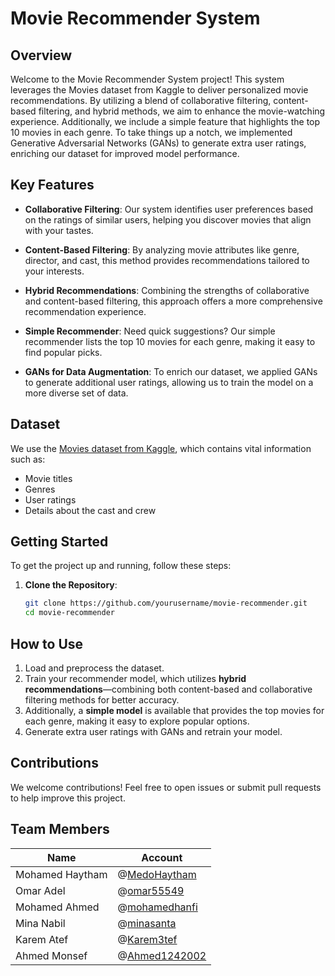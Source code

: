 # Movie Recommender System

## Overview

Welcome to the Movie Recommender System project! This system leverages the Movies dataset from Kaggle to deliver personalized movie recommendations. By utilizing a blend of collaborative filtering, content-based filtering, and hybrid methods, we aim to enhance the movie-watching experience. Additionally, we include a simple feature that highlights the top 10 movies in each genre. To take things up a notch, we implemented Generative Adversarial Networks (GANs) to generate extra user ratings, enriching our dataset for improved model performance.

## Key Features

- **Collaborative Filtering**: Our system identifies user preferences based on the ratings of similar users, helping you discover movies that align with your tastes.
- **Content-Based Filtering**: By analyzing movie attributes like genre, director, and cast, this method provides recommendations tailored to your interests.

- **Hybrid Recommendations**: Combining the strengths of collaborative and content-based filtering, this approach offers a more comprehensive recommendation experience.

- **Simple Recommender**: Need quick suggestions? Our simple recommender lists the top 10 movies for each genre, making it easy to find popular picks.

- **GANs for Data Augmentation**: To enrich our dataset, we applied GANs to generate additional user ratings, allowing us to train the model on a more diverse set of data.

## Dataset

We use the [Movies dataset from Kaggle](https://www.kaggle.com/datasets/rounakbanik/the-movies-dataset/code), which contains vital information such as:

- Movie titles
- Genres
- User ratings
- Details about the cast and crew

## Getting Started

To get the project up and running, follow these steps:

1. **Clone the Repository**:
   ```bash
   git clone https://github.com/yourusername/movie-recommender.git
   cd movie-recommender
   ```

## How to Use

1. Load and preprocess the dataset.
2. Train your recommender model, which utilizes **hybrid recommendations**—combining both content-based and collaborative filtering methods for better accuracy.
3. Additionally, a **simple model** is available that provides the top movies for each genre, making it easy to explore popular options.
4. Generate extra user ratings with GANs and retrain your model.

## Contributions

We welcome contributions! Feel free to open issues or submit pull requests to help improve this project.

## Team Members

| Name            | Account                                                                    |
| --------------- | -------------------------------------------------------------------------- |
| Mohamed Haytham | @<a href="https://github.com/MedoHaytham" target="_blank">MedoHaytham</a>  |
| Omar Adel       | @<a href="https://github.com/omar55549" target="_blank">omar55549</a>      |
| Mohamed Ahmed   | @<a href="https://github.com/mohamedhanfi" target="_blank">mohamedhanfi</a>|
| Mina Nabil      | @<a href="https://github.com/minasanta" target="_blank">minasanta</a>      |
| Karem Atef      | @<a href="https://github.com/Karem3tef" target="_blank">Karem3tef</a>      |
| Ahmed Monsef    | @<a href="https://github.com/Ahmed1242002" target="_blank">Ahmed1242002</a>|
